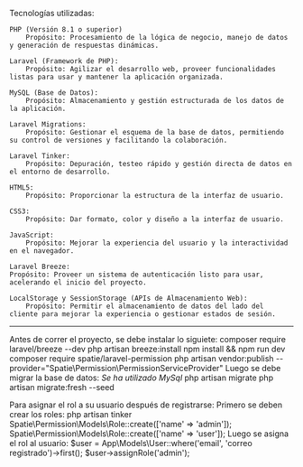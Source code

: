 Tecnologías utilizadas:
    
    PHP (Versión 8.1 o superior)
        Propósito: Procesamiento de la lógica de negocio, manejo de datos y generación de respuestas dinámicas.
        
    Laravel (Framework de PHP):
        Propósito: Agilizar el desarrollo web, proveer funcionalidades listas para usar y mantener la aplicación organizada.
        
    MySQL (Base de Datos):
        Propósito: Almacenamiento y gestión estructurada de los datos de la aplicación.
        
    Laravel Migrations:
        Propósito: Gestionar el esquema de la base de datos, permitiendo su control de versiones y facilitando la colaboración.
    
    Laravel Tinker:
        Propósito: Depuración, testeo rápido y gestión directa de datos en el entorno de desarrollo.
    
    HTML5:
        Propósito: Proporcionar la estructura de la interfaz de usuario.
    
    CSS3:
        Propósito: Dar formato, color y diseño a la interfaz de usuario.
    
    JavaScript:
        Propósito: Mejorar la experiencia del usuario y la interactividad en el navegador.
    
    Laravel Breeze:
    Propósito: Proveer un sistema de autenticación listo para usar, acelerando el inicio del proyecto.
    
    LocalStorage y SessionStorage (APIs de Almacenamiento Web):
        Propósito: Permitir el almacenamiento de datos del lado del cliente para mejorar la experiencia o gestionar estados de sesión.

--------------------------------------------------------------------------------------------------------------------------------------------------------------------------------------------------------------------

Antes de correr el proyecto, se debe instalar lo siguiete:
    composer require laravel/breeze --dev
    php artisan breeze:install
    npm install && npm run dev
    composer require spatie/laravel-permission
    php artisan vendor:publish --provider="Spatie\Permission\PermissionServiceProvider"
Luego se debe migrar la base de datos:
*Se ha utilizado MySql*
    php artisan migrate
    php artisan migrate:fresh --seed
    
Para asignar el rol a su usuario después de registrarse:
    Primero se deben crear los roles:
        php artisan tinker
        Spatie\Permission\Models\Role::create(['name' => 'admin']);
        Spatie\Permission\Models\Role::create(['name' => 'user']);
    Luego se asigna el rol al usuario:
        $user = App\Models\User::where('email', 'correo registrado')->first();
        $user->assignRole('admin');
